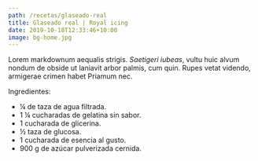 ```yaml
---
path: /recetas/glaseado-real
title: Glaseado real | Royal icing
date: 2019-10-18T12:33:46+10:00
image: bg-home.jpg
---
```


Lorem markdownum aequalis strigis. _Saetigeri iubeas_, vultu huic alvum nondum
de obside ut laniavit arbor palmis, cum quin. Rupes vetat videndo, armigerae
crimen habet Priamum nec.

Ingredientes:
- ¼ de taza de agua filtrada.
- 1 ¼ cucharadas de gelatina sin sabor.
- 1 cucharada de glicerina.
- ½ taza de glucosa.
- 1 cucharada de esencia al gusto.
- 900 g de azúcar pulverizada cernida.